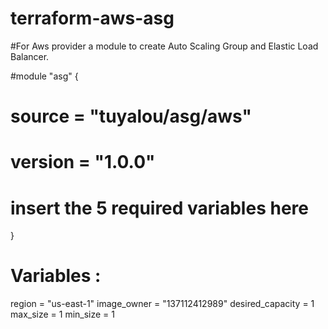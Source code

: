 # terraform-aws-asg
#For Aws provider a module to create Auto Scaling Group and Elastic Load Balancer.

#module "asg" {
#  source  = "tuyalou/asg/aws"
#  version = "1.0.0"
  # insert the 5 required variables here
}

# Variables :
  region = "us-east-1" 
  image_owner = "137112412989" 
  desired_capacity = 1 
  max_size = 1 
  min_size = 1 
